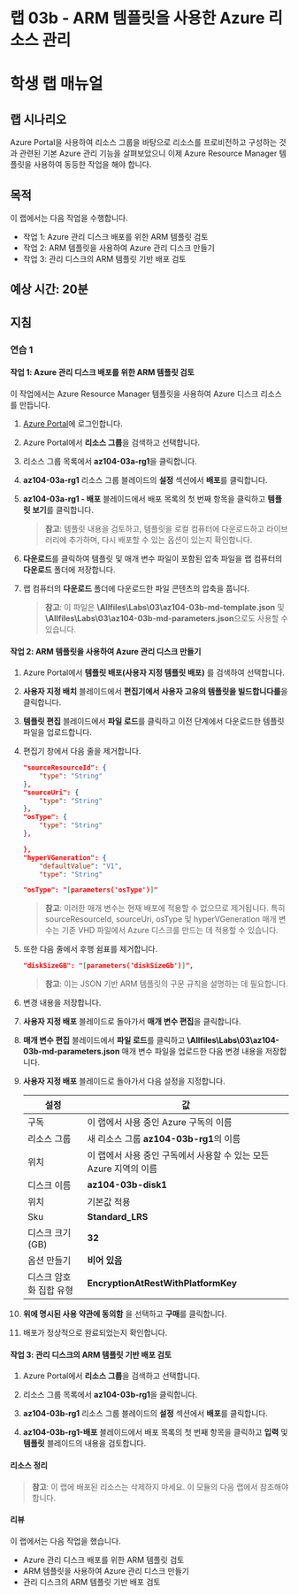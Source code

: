 ﻿---
lab:
    title: '03b - ARM 템플릿을 사용한 Azure 리소스 관리'
    module: '모듈 03 - Azure 관리'
---

# 랩 03b - ARM 템플릿을 사용한 Azure 리소스 관리
# 학생 랩 매뉴얼

## 랩 시나리오
Azure Portal을 사용하여 리소스 그룹을 바탕으로 리소스를 프로비전하고 구성하는 것과 관련된 기본 Azure 관리 기능을 살펴보았으니 이제 Azure Resource Manager 템플릿을 사용하여 동등한 작업을 해야 합니다.

## 목적

이 랩에서는 다음 작업을 수행합니다.

+ 작업 1: Azure 관리 디스크 배포를 위한 ARM 템플릿 검토
+ 작업 2: ARM 템플릿을 사용하여 Azure 관리 디스크 만들기
+ 작업 3: 관리 디스크의 ARM 템플릿 기반 배포 검토

## 예상 시간: 20분

## 지침

### 연습 1

#### 작업 1: Azure 관리 디스크 배포를 위한 ARM 템플릿 검토

이 작업에서는 Azure Resource Manager 템플릿을 사용하여 Azure 디스크 리소스를 만듭니다.

1. [Azure Portal](https://portal.azure.com)에 로그인합니다.

1. Azure Portal에서 **리소스 그룹**을 검색하고 선택합니다. 

1. 리소스 그룹 목록에서 **az104-03a-rg1**을 클릭합니다.

1. **az104-03a-rg1** 리소스 그룹 블레이드의 **설정** 섹션에서 **배포**를 클릭합니다.

1. **az104-03a-rg1 - 배포** 블레이드에서 배포 목록의 첫 번째 항목을 클릭하고 **템플릿 보기**를 클릭합니다.

    >**참고**: 템플릿 내용을 검토하고, 템플릿을 로컬 컴퓨터에 다운로드하고 라이브러리에 추가하며, 다시 배포할 수 있는 옵션이 있는지 확인합니다.

1. **다운로드**를 클릭하여 템플릿 및 매개 변수 파일이 포함된 압축 파일을 랩 컴퓨터의 **다운로드** 폴더에 저장합니다.

1. 랩 컴퓨터의 **다운로드** 폴더에 다운로드한 파일 콘텐츠의 압축을 풉니다.

    >**참고**: 이 파일은 **\\Allfiles\\Labs\\03\\az104-03b-md-template.json** 및 **\\Allfiles\\Labs\\03\\az104-03b-md-parameters.json**으로도 사용할 수 있습니다.

#### 작업 2: ARM 템플릿을 사용하여 Azure 관리 디스크 만들기

1. Azure Portal에서 **템플릿 배포(사용자 지정 템플릿 배포)** 를 검색하여 선택합니다.

1. **사용자 지정 배치** 블레이드에서 **편집기에서 사용자 고유의 템플릿을 빌드합니다를**을 클릭합니다.

1. **템플릿 편집** 블레이드에서 **파일 로드**를 클릭하고 이전 단계에서 다운로드한 템플릿 파일을 업로드합니다.

1. 편집기 창에서 다음 줄을 제거합니다.

   ```json
   "sourceResourceId": {
       "type": "String"
   },
   "sourceUri": {
       "type": "String"
   },
   "osType": {
       "type": "String"
   },
   ```

   ```json
   },
   "hyperVGeneration": {
       "defaultValue": "V1",
       "type": "String"
   ```

   ```json
   "osType": "[parameters('osType')]"
   ```

    >**참고**: 이러한 매개 변수는 현재 배포에 적용할 수 없으므로 제거됩니다. 특히 sourceResourceId, sourceUri, osType 및 hyperVGeneration 매개 변수는 기존 VHD 파일에서 Azure 디스크를 만드는 데 적용할 수 있습니다.

1. 또한 다음 줄에서 후행 쉼표를 제거합니다.

   ```json
   "diskSizeGB": "[parameters('diskSizeGb')]",
   ```

    >**참고**: 이는 JSON 기반 ARM 템플릿의 구문 규칙을 설명하는 데 필요합니다.

1. 변경 내용을 저장합니다.

1. **사용자 지정 배포** 블레이드로 돌아가서 **매개 변수 편집**을 클릭합니다. 

1. **매개 변수 편집** 블레이드에서 **파일 로드**를 클릭하고 **\\Allfiles\\Labs\\03\\az104-03b-md-parameters.json** 매개 변수 파일을 업로드한 다음 변경 내용을 저장합니다.

1. **사용자 지정 배포** 블레이드로 돌아가서 다음 설정을 지정합니다.

    | 설정 | 값 |
    | --- |--- |
    | 구독 | 이 랩에서 사용 중인 Azure 구독의 이름 |
    | 리소스 그룹 | 새 리소스 그룹 **az104-03b-rg1**의 이름 |
    | 위치 | 이 랩에서 사용 중인 구독에서 사용할 수 있는 모든 Azure 지역의 이름 |
    | 디스크 이름 | **az104-03b-disk1** |
    | 위치 | 기본값 적용 |
    | Sku | **Standard_LRS** |
    | 디스크 크기(GB) | **32** |
    | 옵션 만들기 | **비어 있음** |
    | 디스크 암호화 집합 유형 | **EncryptionAtRestWithPlatformKey** |

1. **위에 명시된 사용 약관에 동의함** 을 선택하고 **구매**를 클릭합니다.

1. 배포가 정상적으로 완료되었는지 확인합니다.

#### 작업 3: 관리 디스크의 ARM 템플릿 기반 배포 검토

1. Azure Portal에서 **리소스 그룹**을 검색하고 선택합니다. 

1. 리소스 그룹 목록에서 **az104-03b-rg1**을 클릭합니다.

1. **az104-03b-rg1** 리소스 그룹 블레이드의 **설정** 섹션에서 **배포**를 클릭합니다.

1. **az104-03b-rg1-배포** 블레이드에서 배포 목록의 첫 번째 항목을 클릭하고 **입력** 및 **템플릿** 블레이드의 내용을 검토합니다.

#### 리소스 정리

   >**참고**: 이 랩에 배포된 리소스는 삭제하지 마세요. 이 모듈의 다음 랩에서 참조해야 합니다.

#### 리뷰

이 랩에서는 다음 작업을 했습니다.

- Azure 관리 디스크 배포를 위한 ARM 템플릿 검토
- ARM 템플릿을 사용하여 Azure 관리 디스크 만들기
- 관리 디스크의 ARM 템플릿 기반 배포 검토
